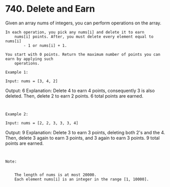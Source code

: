 # 740. Delete and Earn

Given an array nums of integers, you can perform operations on the array.

    In each operation, you pick any nums[i] and delete it to earn
        nums[i] points. After, you must delete every element equal to nums[i]
            - 1 or nums[i] + 1.

    You start with 0 points. Return the maximum number of points you can earn by applying such
        operations.

    Example 1:

    Input: nums = [3, 4, 2]
Output: 6
Explanation:
Delete 4 to earn 4 points, consequently 3 is also deleted.
Then, delete 2 to earn 2 points. 6 total points are earned.

     

    Example 2:

    Input: nums = [2, 2, 3, 3, 3, 4]
Output: 9
Explanation:
Delete 3 to earn 3 points, deleting both 2's and the 4.
Then, delete 3 again to earn 3 points, and 3 again to earn 3 points.
9 total points are earned.

     

    Note:

    
        The length of nums is at most 20000.
        Each element nums[i] is an integer in the range [1, 10000].